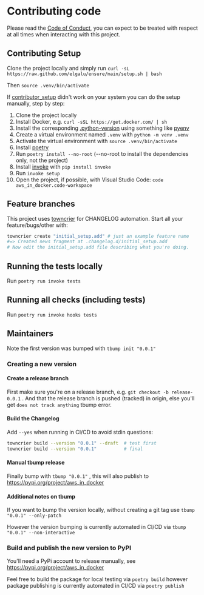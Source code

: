 # Contributing code

Please read the [Code of Conduct](https://github.com/spulec/moto/blob/master/CODE_OF_CONDUCT.md), you
can expect to be treated with respect at all times when interacting with this project.

## Contributing Setup

Clone the project locally and simply run `curl -sL https://raw.github.com/elgalu/ensure/main/setup.sh | bash`

Then `source .venv/bin/activate`

If [contributor_setup](contributing/contributor_setup.sh) didn't work on your system you can do the setup
manually, step by step:

1. Clone the project locally
1. Install Docker, e.g. `curl -sSL https://get.docker.com/ | sh`
1. Install the corresponding [.python-version](./.python-version) using something
   like [pyenv](https://github.com/pyenv/pyenv)
1. Create a virtual environment named `.venv` with `python -m venv .venv`
1. Activate the virtual environment with `source .venv/bin/activate`
1. Install [poetry](https://poetry.eustace.io/docs/#installation)
1. Run `poetry install --no-root` (--no-root to install the dependencies only, not the project)
1. Install [invoke](https://www.pyinvoke.org/installing.html) with `pip install invoke`
1. Run `invoke setup`
1. Open the project, if possible, with Visual Studio Code: `code aws_in_docker.code-workspace`

## Feature branches

This project uses [towncrier](https://github.com/twisted/towncrier) for CHANGELOG automation.
Start all your feature/bugs/other with:

```sh
towncrier create "initial_setup.add" # just an example feature name
#=> Created news fragment at .changelog.d/initial_setup.add
# Now edit the initial_setup.add file describing what you're doing.
```

## Running the tests locally

Run `poetry run invoke tests`

## Running all checks (including tests)

Run `poetry run invoke hooks tests`

## Maintainers

Note the first version was bumped with `tbump init "0.0.1"`

### Creating a new version

#### Create a release branch

First make sure you're on a release branch, e.g. `git checkout -b release-0.0.1` .
And that the release branch is pushed (tracked) in origin, else you'll get `does not track anything` tbump error.

#### Build the Changelog

Add `--yes` when running in CI/CD to avoid stdin questions:

```sh
towncrier build --version "0.0.1" --draft  # test first
towncrier build --version "0.0.1"          # final
```

#### Manual tbump release

Finally bump with `tbump "0.0.1"` , this will also publish to <https://pypi.org/project/aws_in_docker>

#### Additional notes on tbump

If you want to bump the version locally, without creating a git tag use `tbump "0.0.1" --only-patch`

However the version bumping is currently automated in CI/CD via `tbump "0.0.1" --non-interactive`

### Build and publish the new version to PyPI

You'll need a PyPi account to release manually, see <https://pypi.org/project/aws_in_docker>

Feel free to build the package for local testing via `poetry build` however package publishing is
currently automated in CI/CD via `poetry publish`
